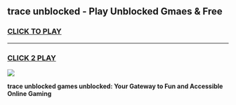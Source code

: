 
## trace unblocked - Play Unblocked Gmaes & Free
<h3>
<a href="https://news.freeplayer.one?title=trace_unblocked&ref=23F">CLICK TO PLAY</a></h3>
<hr>

<h3>
<a href="https://news.freeplayer.one?title=trace_unblocked&ref=23F">CLICK 2 PLAY</a>
  
</h3>

<a href="https://news.freeplayer.one?title=trace_unblocked&ref=23F/"><img src="https://clearcache.store/games.png"></a>


**trace unblocked games unblocked: Your Gateway to Fun and Accessible Online Gaming**
